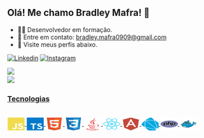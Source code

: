 ## Olá! Me chamo Bradley Mafra! 👋

- 👨‍💻 Desenvolvedor em formação.
- 📱 Entre em contato: bradley.mafra0909@gmail.com
- 👀 Visite meus perfis abaixo.


[![Linkedin](https://img.shields.io/badge/LinkedIn-0077B5?style=for-the-badge&logo=linkedin&logoColor=white)](https://www.linkedin.com/in/bradley-mafra-21148120b/) [![Instagram](https://img.shields.io/badge/Instagram-E4405F?style=for-the-badge&logo=instagram&logoColor=white)](https://www.instagram.com/bradley_mafra/) 

<div>
  <a href="https://www.buymeacoffee.com/bradleymafD">
  <img height="180em" src="[https://github-readme-stats.vercel.app/api/top-langs/?username=BradleyMafra&layout=compact&langs_count=7&theme=midnight-purple](https://camo.githubusercontent.com/06f2e0f4815fea1a857306266e85d4f04b8e37ebb99114a5c31bc817ed5de0a7/68747470733a2f2f696d672e6275796d6561636f666665652e636f6d2f627574746f6e2d6170692f3f746578743d427579206d65206120636f6666656526656d6f6a693d26736c75673d4369726c6f726d26627574746f6e5f636f6c6f75723d42443546464626666f6e745f636f6c6f75723d66666666666626666f6e745f66616d696c793d4c61746f266f75746c696e655f636f6c6f75723d30303030303026636f666665655f636f6c6f75723d464644443030)"/>
</div>
<div align="start">
  <a href="https://github.com/BradleyMafra">
  <img height="180em" src="https://github-readme-stats.vercel.app/api/top-langs/?username=BradleyMafra&layout=compact&langs_count=7&theme=midnight-purple"/>
</div>


### Tecnologias

 <div style="display: inline_block"><br>
  <img align="center" alt="Bradley-Js" height="30" width="40" src="https://raw.githubusercontent.com/devicons/devicon/master/icons/javascript/javascript-plain.svg">
  <img align="center" alt="Bradley-typescript" height="30" width="40" src="https://raw.githubusercontent.com/devicons/devicon/master/icons/typescript/typescript-plain.svg">
  <img align="center" alt="Bradley-HTML" height="30" width="40" src="https://raw.githubusercontent.com/devicons/devicon/master/icons/html5/html5-original.svg">
  <img align="center" alt="Bradley-CSS" height="30" width="40" src="https://raw.githubusercontent.com/devicons/devicon/master/icons/css3/css3-original.svg">
  <img align="center" alt="Bradley-Java" height="30" width="40" src="https://raw.githubusercontent.com/devicons/devicon/master/icons/java/java-plain.svg">
  <img align="center" alt="Bradley-React-original" height="30" width="40" src="https://raw.githubusercontent.com/devicons/devicon/master/icons/react/react-original.svg">
  <img align="center" alt="Bradley-Angular" height="30" width="40" src="https://raw.githubusercontent.com/devicons/devicon/master/icons/angularjs/angularjs-plain.svg">
  <img align="center" alt="Bradley-Dart" height="30" width="40" src="https://raw.githubusercontent.com/devicons/devicon/master/icons/dart/dart-plain.svg">
  <img align="center" alt="Bradley-Dart" height="30" width="40" src="https://raw.githubusercontent.com/devicons/devicon/master/icons/php/php-original.svg">
  <img align="center" alt="Bradley-Dart" height="30" width="40" src="https://raw.githubusercontent.com/devicons/devicon/master/icons/docker/docker-original.svg">
<div/>
 
 
 
 
 
 
 
 

